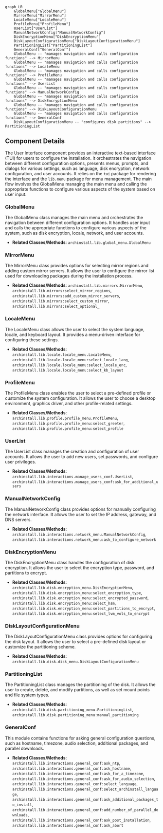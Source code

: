 ```mermaid
graph LR
    GlobalMenu["GlobalMenu"]
    MirrorMenu["MirrorMenu"]
    LocaleMenu["LocaleMenu"]
    ProfileMenu["ProfileMenu"]
    UserList["UserList"]
    ManualNetworkConfig["ManualNetworkConfig"]
    DiskEncryptionMenu["DiskEncryptionMenu"]
    DiskLayoutConfigurationMenu["DiskLayoutConfigurationMenu"]
    PartitioningList["PartitioningList"]
    GeneralConf["GeneralConf"]
    GlobalMenu -- "manages navigation and calls configuration functions" --> MirrorMenu
    GlobalMenu -- "manages navigation and calls configuration functions" --> LocaleMenu
    GlobalMenu -- "manages navigation and calls configuration functions" --> ProfileMenu
    GlobalMenu -- "manages navigation and calls configuration functions" --> UserList
    GlobalMenu -- "manages navigation and calls configuration functions" --> ManualNetworkConfig
    GlobalMenu -- "manages navigation and calls configuration functions" --> DiskEncryptionMenu
    GlobalMenu -- "manages navigation and calls configuration functions" --> DiskLayoutConfigurationMenu
    GlobalMenu -- "manages navigation and calls configuration functions" --> GeneralConf
    DiskLayoutConfigurationMenu -- "configures disk partitions" --> PartitioningList
```

## Component Details

The User Interface component provides an interactive text-based interface (TUI) for users to configure the installation. It orchestrates the navigation between different configuration options, presents menus, prompts, and dialogs for various settings, such as language, disk encryption, network configuration, and user accounts. It relies on the `tui` package for rendering the interface and the `lib.menu` package for menu management. The main flow involves the GlobalMenu managing the main menu and calling the appropriate functions to configure various aspects of the system based on user input.

### GlobalMenu
The GlobalMenu class manages the main menu and orchestrates the navigation between different configuration options. It handles user input and calls the appropriate functions to configure various aspects of the system, such as disk encryption, locale, network, and user accounts.
- **Related Classes/Methods**: `archinstall.lib.global_menu.GlobalMenu`

### MirrorMenu
The MirrorMenu class provides options for selecting mirror regions and adding custom mirror servers. It allows the user to configure the mirror list used for downloading packages during the installation process.
- **Related Classes/Methods**: `archinstall.lib.mirrors.MirrorMenu`, `archinstall.lib.mirrors:select_mirror_regions`, `archinstall.lib.mirrors:add_custom_mirror_servers`, `archinstall.lib.mirrors:select_custom_mirror`, `archinstall.lib.mirrors:select_optional_`

### LocaleMenu
The LocaleMenu class allows the user to select the system language, locale, and keyboard layout. It provides a menu-driven interface for configuring these settings.
- **Related Classes/Methods**: `archinstall.lib.locale.locale_menu.LocaleMenu`, `archinstall.lib.locale.locale_menu:select_locale_lang`, `archinstall.lib.locale.locale_menu:select_locale_enc`, `archinstall.lib.locale.locale_menu:select_kb_layout`

### ProfileMenu
The ProfileMenu class enables the user to select a pre-defined profile or customize the system configuration. It allows the user to choose a desktop environment, graphics driver, and other profile-related settings.
- **Related Classes/Methods**: `archinstall.lib.profile.profile_menu.ProfileMenu`, `archinstall.lib.profile.profile_menu:select_greeter`, `archinstall.lib.profile.profile_menu:select_profile`

### UserList
The UserList class manages the creation and configuration of user accounts. It allows the user to add new users, set passwords, and configure user privileges.
- **Related Classes/Methods**: `archinstall.lib.interactions.manage_users_conf.UserList`, `archinstall.lib.interactions.manage_users_conf:ask_for_additional_users`

### ManualNetworkConfig
The ManualNetworkConfig class provides options for manually configuring the network interface. It allows the user to set the IP address, gateway, and DNS servers.
- **Related Classes/Methods**: `archinstall.lib.interactions.network_menu.ManualNetworkConfig`, `archinstall.lib.interactions.network_menu:ask_to_configure_network`

### DiskEncryptionMenu
The DiskEncryptionMenu class handles the configuration of disk encryption. It allows the user to select the encryption type, password, and partitions to encrypt.
- **Related Classes/Methods**: `archinstall.lib.disk.encryption_menu.DiskEncryptionMenu`, `archinstall.lib.disk.encryption_menu:select_encryption_type`, `archinstall.lib.disk.encryption_menu:select_encrypted_password`, `archinstall.lib.disk.encryption_menu:select_hsm`, `archinstall.lib.disk.encryption_menu:select_partitions_to_encrypt`, `archinstall.lib.disk.encryption_menu:select_lvm_vols_to_encrypt`

### DiskLayoutConfigurationMenu
The DiskLayoutConfigurationMenu class provides options for configuring the disk layout. It allows the user to select a pre-defined disk layout or customize the partitioning scheme.
- **Related Classes/Methods**: `archinstall.lib.disk.disk_menu.DiskLayoutConfigurationMenu`

### PartitioningList
The PartitioningList class manages the partitioning of the disk. It allows the user to create, delete, and modify partitions, as well as set mount points and file system types.
- **Related Classes/Methods**: `archinstall.lib.disk.partitioning_menu.PartitioningList`, `archinstall.lib.disk.partitioning_menu:manual_partitioning`

### GeneralConf
This module contains functions for asking general configuration questions, such as hostname, timezone, audio selection, additional packages, and parallel downloads.
- **Related Classes/Methods**: `archinstall.lib.interactions.general_conf:ask_ntp`, `archinstall.lib.interactions.general_conf:ask_hostname`, `archinstall.lib.interactions.general_conf:ask_for_a_timezone`, `archinstall.lib.interactions.general_conf:ask_for_audio_selection`, `archinstall.lib.interactions.general_conf:select_language`, `archinstall.lib.interactions.general_conf:select_archinstall_language`, `archinstall.lib.interactions.general_conf:ask_additional_packages_to_install`, `archinstall.lib.interactions.general_conf:add_number_of_parallel_downloads`, `archinstall.lib.interactions.general_conf:ask_post_installation`, `archinstall.lib.interactions.general_conf:ask_abort`

